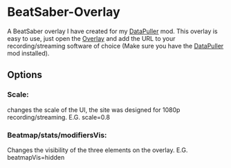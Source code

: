 # BeatSaber-Overlay
A BeatSaber overlay I have created for my [DataPuller](https://github.com/kOFReadie/DataPuller/releases) mod.
This overlay is easy to use, just open the [Overlay](https://kofreadie.github.io/BeatSaber-Overlay/) and add the URL to your recording/streaming software of choice (Make sure you have the [DataPuller](https://github.com/kOFReadie/DataPuller/releases) mod installed).

## Options
### Scale:
changes the scale of the UI, the site was designed for 1080p recording/streaming.
E.G. scale=0.8

### Beatmap/stats/modifiersVis:
Changes the visibility of the three elements on the overlay.
E.G. beatmapVis=hidden
